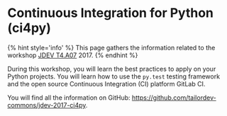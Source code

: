 # Continuous Integration for Python (ci4py)

{% hint style='info' %}
This page gathers the information related to the workshop [JDEV T4.A07](http://devlog.cnrs.fr/jdev2017/t4.a07) 2017.
{% endhint %}

During this workshop, you will learn the best practices to apply on your Python projects. You will learn how to use the `py.test` testing framework and the open source Continuous Integration (CI) platform GitLab CI.

You will find all the information on GitHub: https://github.com/tailordev-commons/jdev-2017-ci4py.